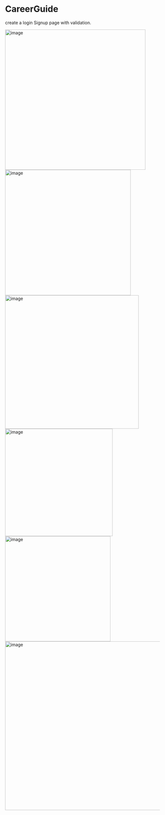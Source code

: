 # CareerGuide
create a login Signup page with validation.

<img width="457" alt="image" src="https://github.com/prince-111/CareerGuide/assets/88477312/458164cb-23ba-4c28-896a-5a5d6346c5c5">

<img width="409" alt="image" src="https://github.com/prince-111/CareerGuide/assets/88477312/53bd9c71-be65-45c5-a652-3fa337f8355b">


<img width="435" alt="image" src="https://github.com/prince-111/CareerGuide/assets/88477312/30d61e8e-c437-4947-a39f-436e0e4d51ab">

<img width="350" alt="image" src="https://github.com/prince-111/CareerGuide/assets/88477312/6da82f43-dae7-484a-9b32-793516a5f5d8">
<img width="343" alt="image" src="https://github.com/prince-111/CareerGuide/assets/88477312/9516306c-5740-49ca-9055-9e39c7ee15e6">
<img width="550" alt="image" src="https://github.com/prince-111/CareerGuide/assets/88477312/ffd8eccc-7e05-4e11-84eb-377994a81775">
